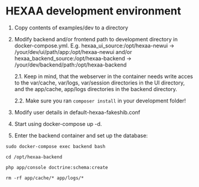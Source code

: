 # HEXAA development environment

1. Copy contents of examples/dev to a directory

2. Modify backend and/or frontend path to development directory in docker-compose.yml. E.g. hexaa_ui_source:/opt/hexaa-newui -> /your/dev/ui/path/app:/opt/hexaa-newui and/or hexaa_backend_source:/opt/hexaa-backend -> /your/dev/backend/path:/opt/hexaa-backend

    2.1.  Keep in mind, that the webserver in the container needs write acces to the var/cache, var/logs, var/session directories in the UI directory, and the app/cache, app/logs directories in the backend directory.
    
    2.2. Make sure you ran `composer install` in your development folder!

2. Modify user details in default-hexaa-fakeshib.conf

3. Start using docker-compose up -d.

4. Enter the backend container and set up the database:
 
  `sudo docker-compose exec backend bash`
  
  `cd /opt/hexaa-backend`
  
  `php app/console doctrine:schema:create`
  
  `rm -rf app/cache/* app/logs/*`
